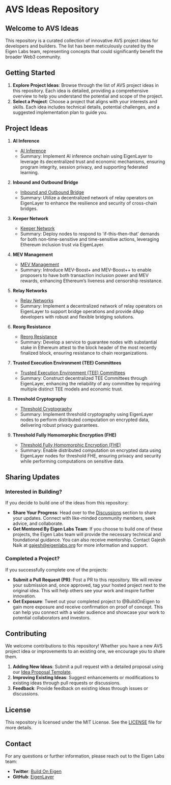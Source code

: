 # AVS Ideas Repository

## Welcome to AVS Ideas

This repository is a curated collection of innovative AVS project ideas for developers and builders. The list has been meticulously curated by the Eigen Labs team, representing concepts that could significantly benefit the broader Web3 community.

## Getting Started

1. **Explore Project Ideas**: Browse through the list of AVS project ideas in this repository. Each idea is detailed, providing a comprehensive overview to help you understand the potential and scope of the project.
2. **Select a Project**: Choose a project that aligns with your interests and skills. Each idea includes technical details, potential challenges, and a suggested implementation plan to guide you.

## Project Ideas

1. **AI Inference**
   - [AI Inference](ideas/ai-inference.md)
   - Summary: Implement AI inference onchain using EigenLayer to leverage its decentralized trust and economic mechanisms, ensuring program integrity, session privacy, and supporting federated learning.

2. **Inbound and Outbound Bridge**
   - [Inbound and Outbound Bridge](ideas/inbound-outbound-bridge.md)
   - Summary: Utilize a decentralized network of relay operators on EigenLayer to enhance the resilience and security of cross-chain bridges.

3. **Keeper Network**
   - [Keeper Network](ideas/keeper-network.md)
   - Summary: Deploy nodes to respond to 'if-this-then-that' demands for both non-time-sensitive and time-sensitive actions, leveraging Ethereum inclusion trust via EigenLayer.

4. **MEV Management**
   - [MEV Management](ideas/mev-management.md)
   - Summary: Introduce MEV-Boost+ and MEV-Boost++ to enable proposers to have both transaction inclusion power and MEV rewards, enhancing Ethereum’s liveness and censorship resistance.

5. **Relay Networks**
   - [Relay Networks](ideas/relay-networks.md)
   - Summary: Implement a decentralized network of relay operators on EigenLayer to support bridge operations and provide dApp developers with robust and flexible bridging solutions.

6. **Reorg Resistance**
   - [Reorg Resistance](ideas/reorg-resistance.md)
   - Summary: Develop a service to guarantee nodes with substantial stake in Ethereum attest to the block header of the most recently finalized block, ensuring resistance to chain reorganizations.

7. **Trusted Execution Environment (TEE) Committees**
   - [Trusted Execution Environment (TEE) Committees](ideas/tee-committes.md)
   - Summary: Construct decentralized TEE Committees through EigenLayer, enhancing the reliability of any committee by requiring multiple distinct TEE models and economic trust.

8. **Threshold Cryptography**
   - [Threshold Cryptography](ideas/threshold-cryptography.md)
   - Summary: Implement threshold cryptography using EigenLayer nodes to perform distributed computation on encrypted data, delivering robust privacy guarantees.

9. **Threshold Fully Homomorphic Encryption (FHE)**
   - [Threshold Fully Homomorphic Encryption (FHE)](ideas/threshold-fhe.md)
   - Summary: Enable distributed computation on encrypted data using EigenLayer nodes for threshold FHE, ensuring privacy and security while performing computations on sensitive data.

## Sharing Updates

### Interested in Building?
If you decide to build one of the ideas from this repository:
- **Share Your Progress**: Head over to the [Discussions](https://github.com/avs-ideas/discussions) section to share your updates. Connect with like-minded community members, seek advice, and collaborate.
- **Get Mentored By Eigen Labs Team**: If you choose to build one of these projects, the Eigen Labs team will provide the necessary technical and foundational guidance. You can also receive mentorship. Contact Gajesh Naik at gajesh@eigenlabs.org for more information and support.

### Completed a Project?
If you successfully complete one of the projects:
- **Submit a Pull Request (PR)**: Post a PR to this repository. We will review your submission and, once approved, tag your hosted project next to the original idea. This will help others see your work and inspire further innovation.
- **Get Exposure**: Tweet out your completed project to @BuildOnEigen to gain more exposure and receive confirmation on proof of concept. This can help you connect with a wider audience and showcase your work to potential collaborators and investors.

## Contributing

We welcome contributions to this repository! Whether you have a new AVS project idea or improvements to an existing one, we encourage you to share them.

1. **Adding New Ideas**: Submit a pull request with a detailed proposal using our [Idea Proposal Template](./template.md).
2. **Improving Existing Ideas**: Suggest enhancements or modifications to existing ideas through pull requests or discussions.
3. **Feedback**: Provide feedback on existing ideas through issues or discussions.

## License

This repository is licensed under the MIT License. See the [LICENSE](./LICENSE) file for more details.

## Contact

For any questions or further information, please reach out to the Eigen Labs team:

- **Twitter**: [Build On Eigen](https://twitter.com/BuildOnEigen)
- **GitHub**: [EigenLayer](https://github.com/Layr-Labs)
